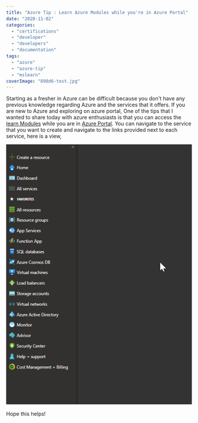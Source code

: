 ```yaml
---
title: "Azure Tip : Learn Azure Modules while you're in Azure Portal"
date: "2020-11-02"
categories: 
  - "certifications"
  - "developer"
  - "developers"
  - "documentation"
tags: 
  - "azure"
  - "azure-tip"
  - "mslearn"
coverImage: "898d6-test.jpg"
---
```


Starting as a fresher in Azure can be difficult because you don't have any previous knowledge regarding Azure and the services that it offers. If you are new to Azure and exploring on azure portal, One of the tips that I wanted to share today with azure enthusiasts is that you can access the [learn Modules](https://aka.ms/learn) while you are in [Azure Portal](http://portal.azure.com/). You can navigate to the service that you want to create and navigate to the links provided next to each service, here is a view,

![](images/49e08-tip-1.gif)

Hope this helps!
